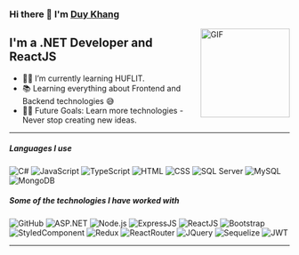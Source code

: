 
### Hi there 👋 I'm [Duy Khang](https://www.facebook.com/ndk25)

<img align="right" alt="GIF" height="160px" src="https://res.cloudinary.com/dxshs8qrh/image/upload/v1686212268/giphy_aq6zza.gif" />

## I'm a .NET Developer and ReactJS  

- 👨‍💻 I’m currently learning HUFLIT.
- 📚 Learning everything about Frontend and Backend technologies 😅
- 💪🏼 Future Goals: Learn more technologies - Never stop creating new ideas.

---

##### Languages I use
![C#](https://img.shields.io/badge/C%23-239120?style=for-the-badge&logo=c-sharp&logoColor=white)
![JavaScript](https://img.shields.io/badge/JavaScript-F7DF1E?style=for-the-badge&logo=javascript&logoColor=black)
![TypeScript](https://img.shields.io/badge/TypeScript-007ACC?style=for-the-badge&logo=typescript&logoColor=white)
![HTML](https://img.shields.io/badge/HTML-239120?style=for-the-badge&logo=html5&logoColor=white)
![CSS](https://img.shields.io/badge/CSS-239120?&style=for-the-badge&logo=css3&logoColor=white)
![SQL Server](https://img.shields.io/badge/Microsoft_SQL_Server-CC2927?style=for-the-badge&logo=microsoft-sql-server&logoColor=white)
![MySQL](https://img.shields.io/badge/MySQL-00000F?style=for-the-badge&logo=mysql&logoColor=white)
![MongoDB](	https://img.shields.io/badge/MongoDB-4EA94B?style=for-the-badge&logo=mongodb&logoColor=white)

##### Some of the technologies I have worked with


![GitHub](https://img.shields.io/badge/-GitHub-222222?style=flat&logo=github&logoColor=181717)
![ASP.NET](https://img.shields.io/badge/.NET-5C2D91?style=for-the-badge&logo=.net&logoColor=white)
![Node.js](https://img.shields.io/badge/Node.js-43853D?style=for-the-badge&logo=node.js&logoColor=white)
![ExpressJS](https://img.shields.io/badge/Express.js-404D59?style=for-the-badge)
![ReactJS](https://img.shields.io/badge/React-20232A?style=for-the-badge&logo=react&logoColor=61DAFB)
![Bootstrap](https://img.shields.io/badge/Bootstrap-563D7C?style=for-the-badge&logo=bootstrap&logoColor=white)
![StyledComponent](https://img.shields.io/badge/styled--components-DB7093?style=for-the-badge&logo=styled-components&logoColor=white)
![Redux](https://img.shields.io/badge/Redux-593D88?style=for-the-badge&logo=redux&logoColor=white)
![ReactRouter](https://img.shields.io/badge/React_Router-CA4245?style=for-the-badge&logo=react-router&logoColor=white)
![JQuery](https://img.shields.io/badge/jQuery-0769AD?style=for-the-badge&logo=jquery&logoColor=white)
![Sequelize](https://img.shields.io/badge/sequelize-323330?style=for-the-badge&logo=sequelize&logoColor=blue)
![JWT](https://img.shields.io/badge/json%20web%20tokens-323330?style=for-the-badge&logo=json-web-tokens&logoColor=pink)
<br/>

---


